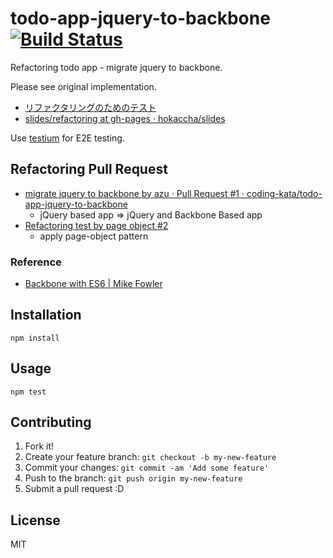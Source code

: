 # todo-app-jquery-to-backbone [![Build Status](https://travis-ci.org/coding-kata/todo-app-jquery-to-backbone.svg?branch=master)](https://travis-ci.org/coding-kata/todo-app-jquery-to-backbone)

Refactoring todo app - migrate jquery to backbone.

Please see original implementation.

- [リファクタリングのためのテスト](http://hokaccha.github.io/slides/refactoring/ "リファクタリングのためのテスト")
- [slides/refactoring at gh-pages · hokaccha/slides](https://github.com/hokaccha/slides/tree/gh-pages/refactoring "slides/refactoring at gh-pages · hokaccha/slides")

Use [testium](https://github.com/groupon-testium/testium "testium") for E2E testing.

## Refactoring Pull Request

- [migrate jquery to backbone by azu · Pull Request #1 · coding-kata/todo-app-jquery-to-backbone](https://github.com/coding-kata/todo-app-jquery-to-backbone/pull/1 "migrate jquery to backbone by azu · Pull Request #1 · coding-kata/todo-app-jquery-to-backbone")
  - jQuery based app => jQuery and Backbone Based app
- [Refactoring test by page object #2](https://github.com/coding-kata/todo-app-jquery-to-backbone/pull/2 "Refactoring test by page object #2")
  - apply page-object pattern

### Reference

- [Backbone with ES6 | Mike Fowler](http://mikefowler.me/2014/06/11/backbone-with-es6/ "Backbone with ES6 | Mike Fowler")

## Installation

```
npm install
```

## Usage

```
npm test
```

## Contributing

1. Fork it!
2. Create your feature branch: `git checkout -b my-new-feature`
3. Commit your changes: `git commit -am 'Add some feature'`
4. Push to the branch: `git push origin my-new-feature`
5. Submit a pull request :D

## License

MIT
